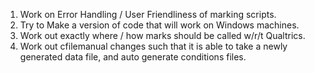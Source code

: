 1. Work on Error Handling / User Friendliness of marking scripts.
2. Try to Make a version of code that will work on Windows machines.
3. Work out exactly where / how marks should be called w/r/t Qualtrics.
4. Work out cfilemanual changes such that it is able to take a newly generated
data file, and auto generate conditions files.
